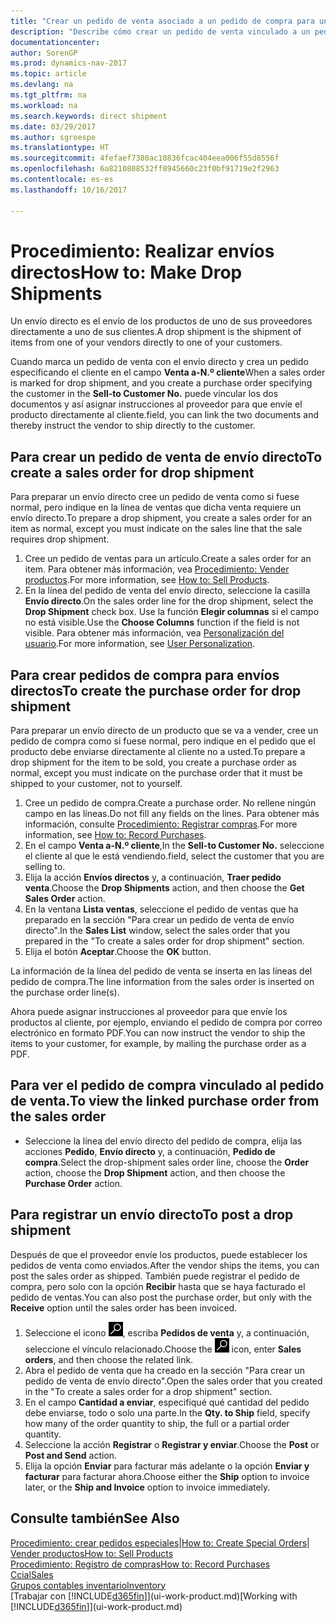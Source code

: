 ```yaml
---
title: "Crear un pedido de venta asociado a un pedido de compra para un envío directo"
description: "Describe cómo crear un pedido de venta vinculado a un pedido de compra para habilitar el envío directo del proveedor al cliente."
documentationcenter: 
author: SorenGP
ms.prod: dynamics-nav-2017
ms.topic: article
ms.devlang: na
ms.tgt_pltfrm: na
ms.workload: na
ms.search.keywords: direct shipment
ms.date: 03/29/2017
ms.author: sgroespe
ms.translationtype: HT
ms.sourcegitcommit: 4fefaef7380ac10836fcac404eea006f55d8556f
ms.openlocfilehash: 6a8210808532ff8945660c23f0bf91719e2f2963
ms.contentlocale: es-es
ms.lasthandoff: 10/16/2017

---
```

# <a name="how-to-make-drop-shipments"></a><span data-ttu-id="c5a27-103">Procedimiento: Realizar envíos directos</span><span class="sxs-lookup"><span data-stu-id="c5a27-103">How to: Make Drop Shipments</span></span>
<span data-ttu-id="c5a27-104">Un envío directo es el envío de los productos de uno de sus proveedores directamente a uno de sus clientes.</span><span class="sxs-lookup"><span data-stu-id="c5a27-104">A drop shipment is the shipment of items from one of your vendors directly to one of your customers.</span></span>

<span data-ttu-id="c5a27-105">Cuando marca un pedido de venta con el envío directo y crea un pedido especificando el cliente en el campo **Venta a-N.º cliente**</span><span class="sxs-lookup"><span data-stu-id="c5a27-105">When a sales order is marked for drop shipment, and you create a purchase order specifying the customer in the **Sell-to Customer No.**</span></span> <span data-ttu-id="c5a27-106">puede vincular los dos documentos y así asignar instrucciones al proveedor para que envíe el producto directamente al cliente.</span><span class="sxs-lookup"><span data-stu-id="c5a27-106">field, you can link the two documents and thereby instruct the vendor to ship directly to the customer.</span></span>

## <a name="to-create-a-sales-order-for-drop-shipment"></a><span data-ttu-id="c5a27-107">Para crear un pedido de venta de envío directo</span><span class="sxs-lookup"><span data-stu-id="c5a27-107">To create a sales order for drop shipment</span></span>
<span data-ttu-id="c5a27-108">Para preparar un envío directo cree un pedido de venta como si fuese normal, pero indique en la línea de ventas que dicha venta requiere un envío directo.</span><span class="sxs-lookup"><span data-stu-id="c5a27-108">To prepare a drop shipment, you create a sales order for an item as normal, except you must indicate on the sales line that the sale requires drop shipment.</span></span>

1. <span data-ttu-id="c5a27-109">Cree un pedido de ventas para un artículo.</span><span class="sxs-lookup"><span data-stu-id="c5a27-109">Create a sales order for an item.</span></span> <span data-ttu-id="c5a27-110">Para obtener más información, vea [Procedimiento: Vender productos](sales-how-sell-products.md).</span><span class="sxs-lookup"><span data-stu-id="c5a27-110">For more information, see [How to: Sell Products](sales-how-sell-products.md).</span></span>
2. <span data-ttu-id="c5a27-111">En la línea del pedido de venta del envío directo, seleccione la casilla **Envío directo**.</span><span class="sxs-lookup"><span data-stu-id="c5a27-111">On the sales order line for the drop shipment, select the **Drop Shipment** check box.</span></span> <span data-ttu-id="c5a27-112">Use la función **Elegir columnas** si el campo no está visible.</span><span class="sxs-lookup"><span data-stu-id="c5a27-112">Use the **Choose Columns** function if the field is not visible.</span></span> <span data-ttu-id="c5a27-113">Para obtener más información, vea [Personalización del usuario](ui-user-personalization.md).</span><span class="sxs-lookup"><span data-stu-id="c5a27-113">For more information, see [User Personalization](ui-user-personalization.md).</span></span>

## <a name="to-create-the-purchase-order-for-drop-shipment"></a><span data-ttu-id="c5a27-114">Para crear pedidos de compra para envíos directos</span><span class="sxs-lookup"><span data-stu-id="c5a27-114">To create the purchase order for drop shipment</span></span>
<span data-ttu-id="c5a27-115">Para preparar un envío directo de un producto que se va a vender, cree un pedido de compra como si fuese normal, pero indique en el pedido que el producto debe enviarse directamente al cliente no a usted.</span><span class="sxs-lookup"><span data-stu-id="c5a27-115">To prepare a drop shipment for the item to be sold, you create a purchase order as normal, except you must indicate on the purchase order that it must be shipped to your customer, not to yourself.</span></span>

1. <span data-ttu-id="c5a27-116">Cree un pedido de compra.</span><span class="sxs-lookup"><span data-stu-id="c5a27-116">Create a purchase order.</span></span> <span data-ttu-id="c5a27-117">No rellene ningún campo en las líneas.</span><span class="sxs-lookup"><span data-stu-id="c5a27-117">Do not fill any fields on the lines.</span></span> <span data-ttu-id="c5a27-118">Para obtener más información, consulte [Procedimiento: Registrar compras](purchasing-how-record-purchases.md).</span><span class="sxs-lookup"><span data-stu-id="c5a27-118">For more information, see [How to: Record Purchases](purchasing-how-record-purchases.md).</span></span>
2. <span data-ttu-id="c5a27-119">En el campo **Venta a-N.º cliente**,</span><span class="sxs-lookup"><span data-stu-id="c5a27-119">In the **Sell-to Customer No.**</span></span> <span data-ttu-id="c5a27-120">seleccione el cliente al que le está vendiendo.</span><span class="sxs-lookup"><span data-stu-id="c5a27-120">field, select the customer that you are selling to.</span></span>
3. <span data-ttu-id="c5a27-121">Elija la acción **Envíos directos** y, a continuación, **Traer pedido venta**.</span><span class="sxs-lookup"><span data-stu-id="c5a27-121">Choose the **Drop Shipments** action, and then choose the **Get Sales Order** action.</span></span>
4. <span data-ttu-id="c5a27-122">En la ventana **Lista ventas**, seleccione el pedido de ventas que ha preparado en la sección "Para crear un pedido de venta de envío directo".</span><span class="sxs-lookup"><span data-stu-id="c5a27-122">In the **Sales List** window, select the sales order that you prepared in the "To create a sales order for drop shipment" section.</span></span>
5. <span data-ttu-id="c5a27-123">Elija el botón **Aceptar**.</span><span class="sxs-lookup"><span data-stu-id="c5a27-123">Choose the **OK** button.</span></span>

<span data-ttu-id="c5a27-124">La información de la línea del pedido de venta se inserta en las líneas del pedido de compra.</span><span class="sxs-lookup"><span data-stu-id="c5a27-124">The line information from the sales order is inserted on the purchase order line(s).</span></span>

<span data-ttu-id="c5a27-125">Ahora puede asignar instrucciones al proveedor para que envíe los productos al cliente, por ejemplo, enviando el pedido de compra por correo electrónico en formato PDF.</span><span class="sxs-lookup"><span data-stu-id="c5a27-125">You can now instruct the vendor to ship the items to your customer, for example, by mailing the purchase order as a PDF.</span></span>     

## <a name="to-view-the-linked-purchase-order-from-the-sales-order"></a><span data-ttu-id="c5a27-126">Para ver el pedido de compra vinculado al pedido de venta.</span><span class="sxs-lookup"><span data-stu-id="c5a27-126">To view the linked purchase order from the sales order</span></span>
* <span data-ttu-id="c5a27-127">Seleccione la línea del envío directo del pedido de compra, elija las acciones **Pedido**, **Envío directo** y, a continuación, **Pedido de compra**.</span><span class="sxs-lookup"><span data-stu-id="c5a27-127">Select the drop-shipment sales order line, choose the **Order** action, choose the **Drop Shipment** action, and then choose the **Purchase Order** action.</span></span>

## <a name="to-post-a-drop-shipment"></a><span data-ttu-id="c5a27-128">Para registrar un envío directo</span><span class="sxs-lookup"><span data-stu-id="c5a27-128">To post a drop shipment</span></span>
<span data-ttu-id="c5a27-129">Después de que el proveedor envíe los productos, puede establecer los pedidos de venta como enviados.</span><span class="sxs-lookup"><span data-stu-id="c5a27-129">After the vendor ships the items, you can post the sales order as shipped.</span></span> <span data-ttu-id="c5a27-130">También puede registrar el pedido de compra, pero solo con la opción **Recibir** hasta que se haya facturado el pedido de ventas.</span><span class="sxs-lookup"><span data-stu-id="c5a27-130">You can also post the purchase order, but only with the **Receive** option until the sales order has been invoiced.</span></span>

1. <span data-ttu-id="c5a27-131">Seleccione el icono ![Buscar página o informe](media/ui-search/search_small.png "icono Buscar página o informe"), escriba **Pedidos de venta** y, a continuación, seleccione el vínculo relacionado.</span><span class="sxs-lookup"><span data-stu-id="c5a27-131">Choose the ![Search for Page or Report](media/ui-search/search_small.png "Search for Page or Report icon") icon, enter **Sales orders**, and then choose the related link.</span></span>
2. <span data-ttu-id="c5a27-132">Abra el pedido de venta que ha creado en la sección "Para crear un pedido de venta de envío directo".</span><span class="sxs-lookup"><span data-stu-id="c5a27-132">Open the sales order that you created in the "To create a sales order for a drop shipment" section.</span></span>
3. <span data-ttu-id="c5a27-133">En el campo **Cantidad a enviar**, especifiqué qué cantidad del pedido debe enviarse, todo o solo una parte.</span><span class="sxs-lookup"><span data-stu-id="c5a27-133">In the **Qty. to Ship** field, specify how many of the order quantity to ship, the full or a partial order quantity.</span></span>
4. <span data-ttu-id="c5a27-134">Seleccione la acción **Registrar** o **Registrar y enviar**.</span><span class="sxs-lookup"><span data-stu-id="c5a27-134">Choose the **Post** or **Post and Send** action.</span></span>
5. <span data-ttu-id="c5a27-135">Elija la opción **Enviar** para facturar más adelante o la opción **Enviar y facturar** para facturar ahora.</span><span class="sxs-lookup"><span data-stu-id="c5a27-135">Choose either the **Ship** option to invoice later, or the **Ship and Invoice** option to invoice immediately.</span></span>

## <a name="see-also"></a><span data-ttu-id="c5a27-136">Consulte también</span><span class="sxs-lookup"><span data-stu-id="c5a27-136">See Also</span></span>
<span data-ttu-id="c5a27-137">[Procedimiento: crear pedidos especiales](sales-how-to-create-special-orders.md)|</span><span class="sxs-lookup"><span data-stu-id="c5a27-137">[How to: Create Special Orders](sales-how-to-create-special-orders.md)|</span></span>  
[<span data-ttu-id="c5a27-138">Vender productos</span><span class="sxs-lookup"><span data-stu-id="c5a27-138">How to: Sell Products</span></span>](sales-how-sell-products.md)  
[<span data-ttu-id="c5a27-139">Procedimiento: Registro de compras</span><span class="sxs-lookup"><span data-stu-id="c5a27-139">How to: Record Purchases</span></span>](purchasing-how-record-purchases.md)  
[<span data-ttu-id="c5a27-140">Ccial</span><span class="sxs-lookup"><span data-stu-id="c5a27-140">Sales</span></span>](sales-manage-sales.md)  
[<span data-ttu-id="c5a27-141">Grupos contables inventario</span><span class="sxs-lookup"><span data-stu-id="c5a27-141">Inventory</span></span>](inventory-manage-inventory.md)  
<span data-ttu-id="c5a27-142">[Trabajar con [!INCLUDE[d365fin](includes/d365fin_md.md)]](ui-work-product.md)</span><span class="sxs-lookup"><span data-stu-id="c5a27-142">[Working with [!INCLUDE[d365fin](includes/d365fin_md.md)]](ui-work-product.md)</span></span>

